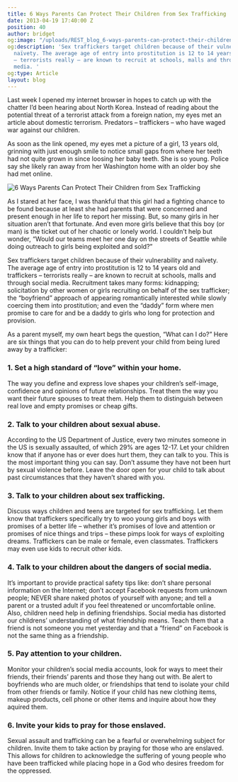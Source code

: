 ```yaml
---
title: 6 Ways Parents Can Protect Their Children from Sex Trafficking
date: 2013-04-19 17:40:00 Z
position: 40
author: bridget
og:image: "/uploads/REST_blog_6-ways-parents-can-protect-their-children-from-sex-trafficking.jpg"
og:description: 'Sex traffickers target children because of their vulnerability and
  naïvety. The average age of entry into prostitution is 12 to 14 years old and traffickers
  – terrorists really – are known to recruit at schools, malls and through social
  media. '
og:type: Article
layout: blog
---
```


Last week I opened my internet browser in hopes to catch up with the chatter I’d been hearing about North Korea. Instead of reading about the potential threat of a terrorist attack from a foreign nation, my eyes met an article about domestic terrorism. Predators – traffickers – who have waged war against our children.

As soon as the link opened, my eyes met a picture of a girI, 13 years old, grinning with just enough smile to notice small gaps from where her teeth had not quite grown in since loosing her baby teeth. She is so young. Police say she likely ran away from her Washington home with an older boy she had met online.

![6 Ways Parents Can Protect Their Children from Sex Trafficking](/uploads/REST_blog_6-ways-parents-can-protect-their-children-from-sex-trafficking.jpg)

As I stared at her face, I was thankful that this girl had a fighting chance to be found because at least she had parents that were concerned and present enough in her life to report her missing. But, so many girls in her situation aren’t that fortunate. And even more girls believe that this boy (or man) is the ticket out of her chaotic or lonely world. I couldn’t help but wonder, “Would our teams meet her one day on the streets of Seattle while doing outreach to girls being exploited and sold?”

Sex traffickers target children because of their vulnerability and naïvety. The average age of entry into prostitution is 12 to 14 years old and traffickers – terrorists really – are known to recruit at schools, malls and through social media. Recruitment takes many forms: kidnapping; solicitation by other women or girls recruiting on behalf of the sex trafficker; the “boyfriend” approach of appearing romantically interested while slowly coercing them into prostitution; and even the “daddy” form where men promise to care for and be a daddy to girls who long for protection and provision.

As a parent myself, my own heart begs the question, “What can I do?” Here are six things that you can do to help prevent your child from being lured away by a trafficker:

### 1. Set a high standard of “love” within your home.
The way you define and express love shapes your children’s self-image, confidence and opinions of future relationships. Treat them the way you want their future spouses to treat them. Help them to distinguish between real love and empty promises or cheap gifts.

### 2. Talk to your children about sexual abuse.
According to the US Department of Justice, every two minutes someone in the US is sexually assaulted, of which 29% are ages 12-17. Let your children know that if anyone has or ever does hurt them, they can talk to you. This is the most important thing you can say. Don’t assume they have not been hurt by sexual violence before. Leave the door open for your child to talk about past circumstances that they haven’t shared with you.

### 3. Talk to your children about sex trafficking.
Discuss ways children and teens are targeted for sex trafficking. Let them know that traffickers specifically try to woo young girls and boys with promises of a better life – whether it’s promises of love and attention or promises of nice things and trips – these pimps look for ways of exploiting dreams. Traffickers can be male or female, even classmates. Traffickers may even use kids to recruit other kids.

### 4. Talk to your children about the dangers of social media.
It’s important to provide practical safety tips like: don’t share personal information on the Internet; don’t accept Facebook requests from unknown people; NEVER share naked photos of yourself with anyone; and tell a parent or a trusted adult if you feel threatened or uncomfortable online. Also, children need help in defining friendships. Social media has distorted our childrens’ understanding of what friendship means. Teach them that a friend is not someone you met yesterday and that a “friend” on Facebook is not the same thing as a friendship.

### 5. Pay attention to your children.
Monitor your children’s social media accounts, look for ways to meet their friends, their friends’ parents and those they hang out with. Be alert to boyfriends who are much older, or friendships that tend to isolate your child from other friends or family. Notice if your child has new clothing items, makeup products, cell phone or other items and inquire about how they aquired them.

### 6. Invite your kids to pray for those enslaved.
Sexual assault and trafficking can be a fearful or overwhelming subject for children. Invite them to take action by praying for those who are enslaved. This allows for children to acknowledge the suffering of young people who have been trafficked while placing hope in a God who desires freedom for the oppressed.

